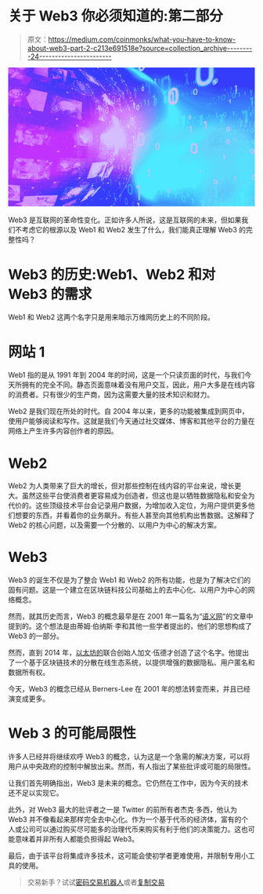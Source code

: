 # 关于 Web3 你必须知道的:第二部分

> 原文：<https://medium.com/coinmonks/what-you-have-to-know-about-web3-part-2-c213e691518e?source=collection_archive---------24----------------------->

![](img/431f74c342791466911b758941b704c9.png)

Web3 是互联网的革命性变化。正如许多人所说，这是互联网的未来，但如果我们不考虑它的根源以及 Web1 和 Web2 发生了什么，我们能真正理解 Web3 的完整性吗？

# Web3 的历史:Web1、Web2 和对 Web3 的需求

Web1 和 Web2 这两个名字只是用来暗示万维网历史上的不同阶段。

# 网站 1

Web1 指的是从 1991 年到 2004 年的时间，这是一个只读页面的时代，与我们今天所拥有的完全不同。静态页面意味着没有用户交互，因此，用户大多是在线内容的消费者。只有很少的生产商，因为这需要大量的技术知识和财力。

Web2 是我们现在所处的时代。自 2004 年以来，更多的功能被集成到网页中，使用户能够阅读和写作。这就是我们今天通过社交媒体、博客和其他平台的力量在网络上产生许多内容创作者的原因。

# Web2

Web2 为人类带来了巨大的增长，但对那些控制在线内容的平台来说，增长更大。虽然这些平台使消费者更容易成为创造者，但这也是以牺牲数据隐私和安全为代价的。这些顶级技术平台会记录用户数据，为增加收入定位，为用户提供更多他们想要的东西，并看着你的业务飙升。有些人甚至向其他机构出售数据。这解释了 Web2 的核心问题，以及需要一个分散的、以用户为中心的解决方案。

# Web3

Web3 的诞生不仅是为了整合 Web1 和 Web2 的所有功能，也是为了解决它们的固有问题。这是一个建立在区块链科技公司基础上的去中心化、以用户为中心的网络概念。

然而，就其历史而言，Web3 的概念最早是在 2001 年一篇名为“[语义网](https://www.scientificamerican.com/article/the-semantic-web/)”的文章中提到的。这个想法是由蒂姆·伯纳斯·李和其他一些学者提出的，他们的思想构成了 Web3 的一部分。

然而，直到 2014 年，[以太坊的](https://ethereum.org/en/)联合创始人加文·伍德才创造了这个名字。他提出了一个基于区块链技术的分散在线生态系统，以提供增强的数据隐私、用户匿名和数据所有权。

今天，Web3 的概念已经从 Berners-Lee 在 2001 年的想法转变而来，并且已经演变成更多。

# Web 3 的可能局限性

许多人已经并将继续欢呼 Web3 的概念，认为这是一个急需的解决方案，可以将用户从中央政府的控制中解放出来。然而，有人指出了某些批评或可能的局限性。

让我们首先明确指出，Web3 是未来的概念。它仍然在工作中，因为今天的技术还不足以实现它。

此外，对 Web3 最大的批评者之一是 Twitter 的前所有者杰克·多西，他认为 Web3 并不像看起来那样完全去中心化。作为一个基于代币的经济体，富有的个人或公司可以通过购买尽可能多的治理代币来购买有利于他们的决策能力。这也可能意味着并非所有人都能负担得起 Web3。

最后，由于该平台将集成许多技术，这可能会使初学者更难使用，并限制专用小工具的使用。

> 交易新手？试试[密码交易机器人](/coinmonks/crypto-trading-bot-c2ffce8acb2a)或者[复制交易](/coinmonks/top-10-crypto-copy-trading-platforms-for-beginners-d0c37c7d698c)
